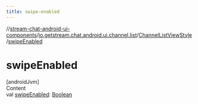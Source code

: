 ```yaml
---
title: swipe-enabled
---
```

//[stream-chat-android-ui-components](../../../index.md)/[io.getstream.chat.android.ui.channel.list](../index.md)/[ChannelListViewStyle](index.md)/[swipeEnabled](swipeEnabled.md)



# swipeEnabled  
[androidJvm]  
Content  
val [swipeEnabled](swipeEnabled.md): [Boolean](https://kotlinlang.org/api/latest/jvm/stdlib/kotlin/-boolean/index.html)  



